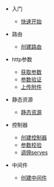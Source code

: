 * 入门

  * [快速开始](/egg/start.md)
  
* 路由
  * [创建路由](/egg/router.md)
* http参数
  * [获取参数](/egg/parameter.md)
  * [参数验证](/egg/validation.md)
  * [上传附件](/egg/file.md)
* 静态资源
  * [静态资源](/egg/static/resource.md)
* 控制器
  * [创建控制器](/egg/controller/create.md)
  * [参数校验](zh-cn/quickstart.md)
  * [调佣serves](zh-cn/quickstart.md)
* 中间件
  * [创建中间件](zh-cn/quickstart.md)
